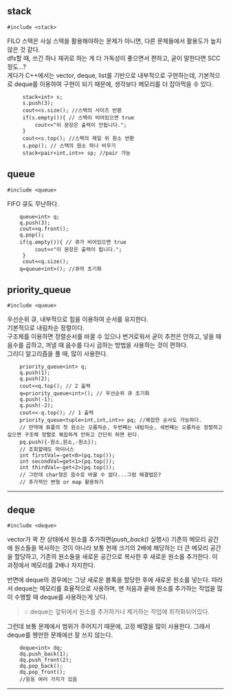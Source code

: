 ## stack

`#include <stack>`

FILO
스택은 사실 스택을 활용해야하는 문제가 아니면, 다른 문제들에서 활용도가 높지 않은 것 같다.<br/>
dfs할 때, 쓰긴 하나 재귀로 하는 게 더 가독성이 좋으면서 편하고, 굳이 말한다면 SCC정도...? <br/>
게다가 C++에서는 vector, deque, list를 기반으로 내부적으로 구현하는데, 기본적으로 deque를 이용하여 구현이 되기 때문에, 생각보다 메모리를 더 잡아먹을 수 있다.

```
     stack<int> s;
     s.push(3);
     cout<<s.size(); //스택의 사이즈 반환
     if(s.empty()){ // 스택이 비어있으면 true
         cout<<"이 문장은 출력이 안됩니다.";
     }
     cout<<s.top(); //스택의 제일 위 원소 반환
     s.pop(); // 스택의 원소 하나 비우기
     stack<pair<int,int>> sp; //pair 가능
```

## queue

`#include <queue>`

FIFO
큐도 무난하다.

```
    queue<int> q;
    q.push(3);
    cout<<q.front();
    q.pop();
    if(q.empty()){ // 큐가 비어있으면 true
         cout<<"이 문장은 출력이 됩니다.";
     }
     cout<<q.size();
    q=queue<int>(); //큐의 초기화
```

## priority_queue

`#include <queue>`

우선순위 큐, 내부적으로 힙을 이용하여 순서를 유지한다. <br/>
기본적으로 내림차순 정렬이다. <br/>
구조체를 이용하면 정렬순서를 바꿀 수 있으나 번거로워서 굳이 추천은 안하고, 넣을 때 음수를 곱하고, 꺼낼 때 음수를 다시 곱하는 방법을 사용하는 것이 편하다.<br/>
그리디 알고리즘을 풀 때, 많이 사용한다.

```
    priority_queue<int> q;
    q.push(1);
    q.push(2);
    cout<<q.top(); // 2 출력
    q=priority_queue<int>(); // 우선순위 큐 초기화
    q.push(-1);
    q.push(-2);
    cout<<-q.top(); // 1 출력
    priority_queue<tuple<int,int,int>> pq; //복잡한 순서도 가능하다.
    // 만약에 튜플의 첫 원소는 오름차순, 두번째는 내림차순, 세번째는 오름차순 정렬하고 싶으면 구조체 정렬로 복잡하게 안하고 간단히 하면 된다.
    pq.push({-원소,원소,-원소});
    // 조회할때도 마이너스
    int firstVal=-get<0>(pq.top());
    int secondVal=get<1>(pq.top());
    int thirdVal=-get<2>(pq.top());
    // 그런데 char형은 음수로 바꿀 수 없다...그럼 해결법은?
    // 추가적인 변형 or map 활용하기
```

---

## deque

`#include <deque>`

vector가 꽉 찬 상태에서 원소를 추가하면(*push_back()* 실행시) 기존의 메모리 공간에 원소들을 복사하는 것이 아니라 보통 현재 크기의 2배에 해당하는 더 큰 메모리 공간을 할당하고, 기존의 원소들을 새로운 공간으로 복사한 후 새로운 원소를 추가한다. 이 과정에서 메모리를 2배나 차지한다.

반면에 deque의 경우에는 그냥 새로운 블록을 할당한 후에 새로운 원소를 넣는다. 따라서 deque는 메모리를 효율적으로 사용하며, 맨 처음과 끝에 원소를 추가하는 작업을 많이 수행할 때 deque를 사용하는게 낫다. 

> 💡 deque는 앞뒤에서 원소를 추가하거나 제거하는 작업에 최적화되어있다.

그런데 보통 문제에서 범위가 주어지기 때문에, 고정 배열을 많이 사용한다. 그래서 deque를 웬만한 문제에선 잘 쓰지 않는다.

```
    deque<int> dq;
    dq.push_back(1);
    dq.push_front(2);
    dq.pop_back();
    dq.pop_front();
    //등등 여러 가지가 있음

```

---
